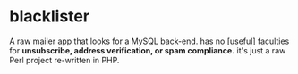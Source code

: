 # blacklister
A raw mailer app that looks for a MySQL back-end. has no [useful] faculties for **unsubscribe, address verification, or spam compliance.** it's just a raw Perl project re-written in PHP.

